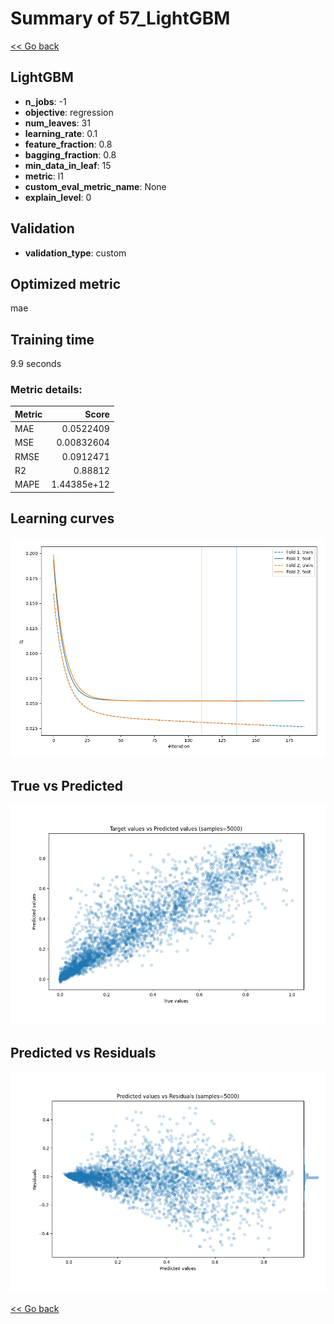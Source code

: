 # Summary of 57_LightGBM

[<< Go back](../README.md)


## LightGBM
- **n_jobs**: -1
- **objective**: regression
- **num_leaves**: 31
- **learning_rate**: 0.1
- **feature_fraction**: 0.8
- **bagging_fraction**: 0.8
- **min_data_in_leaf**: 15
- **metric**: l1
- **custom_eval_metric_name**: None
- **explain_level**: 0

## Validation
 - **validation_type**: custom

## Optimized metric
mae

## Training time

9.9 seconds

### Metric details:
| Metric   |       Score |
|:---------|------------:|
| MAE      | 0.0522409   |
| MSE      | 0.00832604  |
| RMSE     | 0.0912471   |
| R2       | 0.88812     |
| MAPE     | 1.44385e+12 |



## Learning curves
![Learning curves](learning_curves.png)
## True vs Predicted

![True vs Predicted](true_vs_predicted.png)


## Predicted vs Residuals

![Predicted vs Residuals](predicted_vs_residuals.png)



[<< Go back](../README.md)

